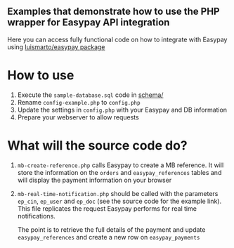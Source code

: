 ## Examples that demonstrate how to use the PHP wrapper for Easypay API integration

Here you can access fully functional code on how to integrate with Easypay using 
[luismarto/easypay package](https://github.com/luismarto/easypay)

# How to use

1. Execute the `sample-database.sql` code in [schema/](schema/)
2. Rename `config-example.php` to `config.php`
3. Update the settings in `config.php` with your Easypay and DB information
4. Prepare your webserver to allow requests

# What will the source code do?
1. `mb-create-reference.php` calls Easypay to create a MB reference. It will store the information on the `orders` and `easypay_references`
 tables and will display the payment information on your browser
2. `mb-real-time-notification.php` should be called with the parameters `ep_cin`, `ep_user` and `ep_doc` (see the source code for the example
link). This file replicates the request Easypay performs for real time notifications.
        
    The point is to retrieve the full details of the payment and update `easypay_references` and create a new row on `easypay_payments`
